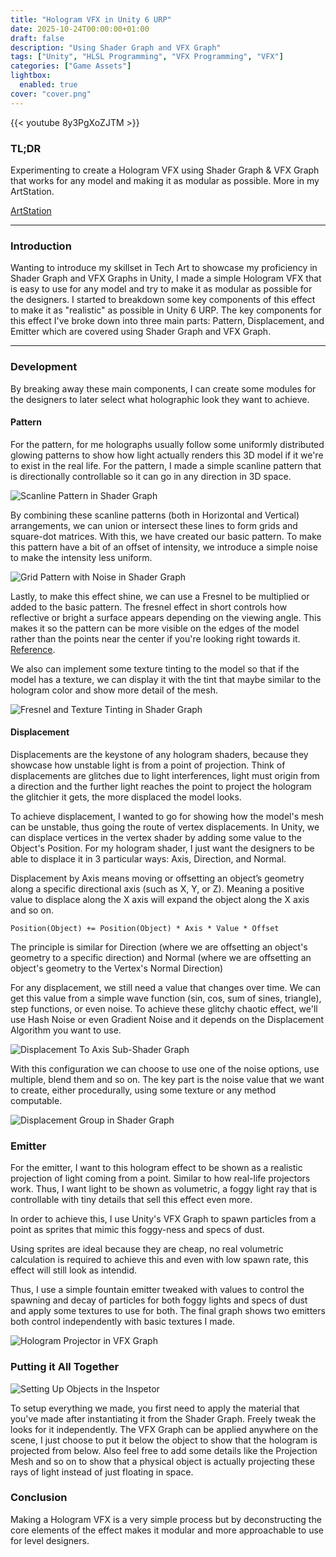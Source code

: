 ```yaml
---
title: "Hologram VFX in Unity 6 URP"
date: 2025-10-24T00:00:00+01:00
draft: false
description: "Using Shader Graph and VFX Graph"
tags: ["Unity", "HLSL Programming", "VFX Programming", "VFX"]
categories: ["Game Assets"]
lightbox:
  enabled: true
cover: "cover.png"
---
```


{{< youtube 8y3PgXoZJTM  >}}

### TL;DR

Experimenting to create a Hologram VFX using Shader Graph & VFX Graph that works for any model and making it as modular as possible. More in my ArtStation.

[ArtStation](https://www.artstation.com/artwork/XJL4ml)

---

### Introduction

Wanting to introduce my skillset in Tech Art to showcase my proficiency in Shader Graph and VFX Graphs in Unity, I made a simple Hologram VFX that is easy to use for any model and try to make it as modular as possible for the designers. I started to breakdown some key components of this effect to make it as "realistic" as possible in Unity 6 URP. The key components for this effect I've broke down into three main parts: Pattern, Displacement, and Emitter which are covered using Shader Graph and VFX Graph.

---

### Development

By breaking away these main components, I can create some modules for the designers to later select what holographic look they want to achieve.

#### Pattern

For the pattern, for me holographs usually follow some uniformly distributed glowing patterns to show how light actually renders this 3D model if it we're to exist in the real life. For the pattern, I made a simple scanline pattern that is directionally controllable so it can go in any direction in 3D space.

![](scanline.png "Scanline Pattern in Shader Graph")

By combining these scanline patterns (both in Horizontal and Vertical) arrangements, we can union or intersect these lines to form grids and square-dot matrices. With this, we have created our basic pattern. To make this pattern have a bit of an offset of intensity, we introduce a simple noise to make the intensity less uniform.

![](grid.png "Grid Pattern with Noise in Shader Graph")

Lastly, to make this effect shine, we can use a Fresnel to be multiplied or added to the basic pattern. The fresnel effect in short controls how reflective or bright a surface appears depending on the viewing angle. This makes it so the pattern can be more visible on the edges of the model rather than the points near the center if you're looking right towards it. [Reference](https://www.dorian-iten.com/fresnel/).

We also can implement some texture tinting to the model so that if the model has a texture, we can display it with the tint that maybe similar to the hologram color and show more detail of the mesh.

![](grid.png "Fresnel and Texture Tinting in Shader Graph")

#### Displacement

Displacements are the keystone of any hologram shaders, because they showcase how unstable light is from a point of projection. Think of displacements are glitches due to light interferences, light must origin from a direction and the further light reaches the point to project the hologram the glitchier it gets, the more displaced the model looks.

To achieve displacement, I wanted to go for showing how the model's mesh can be unstable, thus going the route of vertex displacements. In Unity, we can displace vertices in the vertex shader by adding some value to the Object's Position. For my hologram shader, I just want the designers to be able to displace it in 3 particular ways: Axis, Direction, and Normal.

Displacement by Axis means moving or offsetting an object’s geometry along a specific directional axis (such as X, Y, or Z). Meaning a positive value to displace along the X axis will expand the object along the X axis and so on.

```hlsl
Position(Object) += Position(Object) * Axis * Value * Offset
```

The principle is similar for Direction (where we are offsetting an object's geometry to a specific direction) and Normal (where we are offsetting an object's geometry to the Vertex's Normal Direction)

For any displacement, we still need a value that changes over time. We can get this value from a simple wave function (sin, cos, sum of sines, triangle), step functions, or even noise. To achieve these glitchy chaotic effect, we'll use Hash Noise or even Gradient Noise and it depends on the Displacement Algorithm you want to use.

![](daxis.png "Displacement To Axis Sub-Shader Graph")

With this configuration we can choose to use one of the noise options, use multiple, blend them and so on. The key part is the noise value that we want to create, either procedurally, using some texture or any method computable.

![](displacement.png "Displacement Group in Shader Graph")

### Emitter

For the emitter, I want to this hologram effect to be shown as a realistic projection of light coming from a point. Similar to how real-life projectors work. Thus, I want light to be shown as volumetric, a foggy light ray that is controllable with tiny details that sell this effect even more.

In order to achieve this, I use Unity's VFX Graph to spawn particles from a point as sprites that mimic this foggy-ness and specs of dust.

Using sprites are ideal because they are cheap, no real volumetric calculation is required to achieve this and even with low spawn rate, this effect will still look as intendid.

Thus, I use a simple fountain emitter tweaked with values to control the spawning and decay of particles for both foggy lights and specs of dust and apply some textures to use for both. The final graph shows two emitters both control independently with basic textures I made.


![](projector.png "Hologram Projector in VFX Graph")


### Putting it All Together

![](setup.png "Setting Up Objects in the Inspetor")

To setup everything we made, you first need to apply the material that you've made after instantiating it from the Shader Graph. Freely tweak the looks for it independently. The VFX Graph can be applied anywhere on the scene, I just choose to put it below the object to show that the hologram is projected from below. Also feel free to add some details like the Projection Mesh and so on to show that a physical object is actually projecting these rays of light instead of just floating in space.

### Conclusion

Making a Hologram VFX is a very simple process but by deconstructing the core elements of the effect makes it modular and more approachable to use for level designers.
